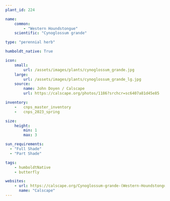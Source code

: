 ```yaml
---
plant_id: 224 

name: 
    common:  
        - "Western Houndstongue"  
    scientific: "Cynoglossum grande"   

type: "perennial herb"

humboldt_native: True

icon: 
    small: 
        url: /assets/images/plants/cynoglossum_grande.jpg 
    large: 
        url: /assets/images/plants/cynoglossum_grande_lg.jpg 
    source: 
        name: John Doyen / Calscape 
        url: https://calscape.org/photos/1186?srchcr=sc6407a81d45e85

inventory: 
    -   cnps_master_inventory
    -   cnps_2023_spring

size:
    height: 
        min: 1
        max: 3

sun_requirements:
  - "Full Shade"
  - "Part Shade"

tags:
    - humboldtNative
    - butterfly

websites:
    - url: https://calscape.org/Cynoglossum-grande-(Western-Houndstongue)
      name: "Calscape"
---
```








